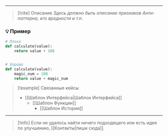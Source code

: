 ***

> [!cite] Описание
>_Здесь должно быть описание признаков Анти-паттерна, его вредности и т.п._

### 💡 Пример

```python
# Плохо
def calculate(value):
	return value + 108


# Хорошо
def calculate(value):
	magic_num = 108
	return value + magic_num
```

> [!example] Связанные кейсы
> - [[Шаблон Интерфейса|Шаблон Интерфейса]]
> 	- [[Шаблон Функции]]
> 		- [[Шаблон Истории]]

***

> [!info]
> Если не удалось найти ничего подходящего или есть идея по улучшению, [[Контакты|пиши сюда]].
